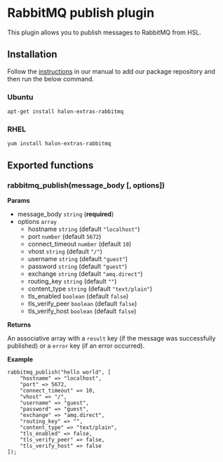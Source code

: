 # RabbitMQ publish plugin

This plugin allows you to publish messages to RabbitMQ from HSL.

## Installation

Follow the [instructions](https://docs.halon.io/manual/comp_install.html#installation) in our manual to add our package repository and then run the below command.

### Ubuntu

```
apt-get install halon-extras-rabbitmq
```

### RHEL

```
yum install halon-extras-rabbitmq
```

## Exported functions

### rabbitmq_publish(message_body [, options])

**Params**

- message_body `string` (**required**)
- options `array` 
    - hostname `string` (default `"localhost"`)
    - port `number` (default `5672`)
    - connect_timeout `number` (default `10`)
    - vhost `string` (default `"/"`)
    - username `string` (default `"guest"`)
    - password `string` (default `"guest"`)
    - exchange `string` (default `"amq.direct"`)
    - routing_key `string` (default `""`)
    - content_type `string` (default `"text/plain"`)
    - tls_enabled `boolean` (default `false`)
    - tls_verify_peer `boolean` (default `false`)
    - tls_verify_host `boolean` (default `false`)

**Returns**

An associative array with a `result` key (if the message was successfully published) or a `error` key (if an error occurred).

**Example**

```
rabbitmq_publish("hello world", [
    "hostname" => "localhost",
    "port" => 5672,
    "connect_timeout" => 10,
    "vhost" => "/",
    "username" => "guest",
    "password" => "guest",
    "exchange" => "amq.direct",
    "routing_key" => "",
    "content_type" => "text/plain",
    "tls_enabled" => false,
    "tls_verify_peer" => false,
    "tls_verify_host" => false
]);
```
